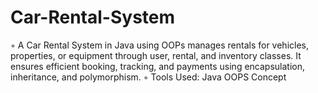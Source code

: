 # Car-Rental-System

◦ A Car Rental System in Java using OOPs manages rentals for vehicles, properties, or equipment through
user, rental, and inventory classes. It ensures efficient booking, tracking, and payments using encapsulation,
inheritance, and polymorphism.
◦ Tools Used: Java OOPS Concept
